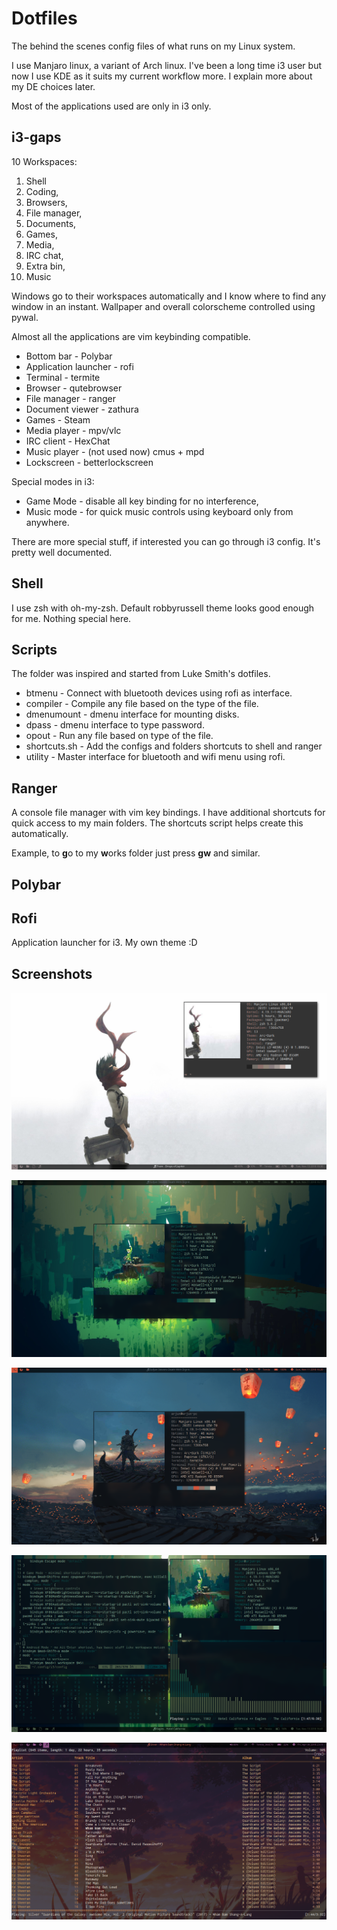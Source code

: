 # Dotfiles
The behind the scenes config files of what runs on my Linux system.

I use Manjaro linux, a variant of Arch linux. I've been a long time i3 user but now I use KDE as it suits my current workflow more. I explain more about my DE choices later.

Most of the applications used are only in i3 only.

## i3-gaps
10 Workspaces:
 1. Shell
 2. Coding,
 3. Browsers,
 4. File manager,
 5. Documents,
 6. Games,
 7. Media,
 8. IRC chat,
 9. Extra bin,
 10. Music

Windows go to their workspaces automatically and I know where to find any window in an instant.
Wallpaper and overall colorscheme controlled using pywal.

Almost all the applications are vim keybinding compatible.

 - Bottom bar - Polybar
 - Application launcher - rofi
 - Terminal - termite
 - Browser - qutebrowser
 - File manager - ranger
 - Document viewer - zathura
 - Games - Steam
 - Media player - mpv/vlc
 - IRC client - HexChat
 - Music player - (not used now) cmus + mpd
 - Lockscreen - betterlockscreen

Special modes in i3:
 - Game Mode - disable all key binding for no interference,
 - Music mode - for quick music controls using keyboard only from anywhere.

There are more special stuff, if interested you can go through i3 config. It's pretty well documented.

## Shell
I use zsh with oh-my-zsh. Default robbyrussell theme looks good enough for me. Nothing special here.

## Scripts
The folder was inspired and started from Luke Smith's dotfiles.

 - btmenu - Connect with bluetooth devices using rofi as interface.
 - compiler - Compile any file based on the type of the file.
 - dmenumount - dmenu interface for mounting disks.
 - dpass - dmenu interface to type password.
 - opout - Run any file based on type of the file.
 - shortcuts.sh - Add the configs and folders shortcuts to shell and ranger
 - utility - Master interface for bluetooth and wifi menu using rofi.

## Ranger
A console file manager with vim key bindings. I have additional shortcuts for quick access to my main folders. The shortcuts script helps create this automatically.

Example, to **g**o to my **w**orks folder just press **gw** and similar.

## Polybar

## Rofi
Application launcher for i3. My own theme :D

## Screenshots

![clean1](screenshots/clean1.png)

![clean2](screenshots/clean2.png)

![clean3](screenshots/clean3.png)

![dirty](screenshots/dirty.png)

![music](screenshots/music.png)
